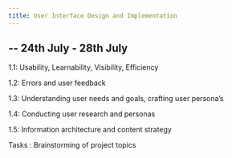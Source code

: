 ```yaml
---
title: User Interface Design and Implementation
---
```


--
24th July - 28th July 
--

1.1: Usability, Learnability, Visibility, Efficiency

1.2: Errors and user feedback

1.3: Understanding user needs and goals, crafting user persona’s

1.4: Conducting user research and personas

1.5: Information architecture and content strategy


Tasks : Brainstorming of project topics

